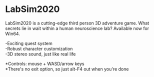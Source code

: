# LabSim2020
LabSim2020 is a cutting-edge third person 3D adventure game. What secrets lie in wait within a human neuroscience lab? Available now for Win64.

-Exciting quest system<br/>-Robust character customization<br/>-3D stereo sound, just like real life

*Controls: mouse + WASD/arrow keys</br>*There's no exit option, so just alt-F4 out when you're done
